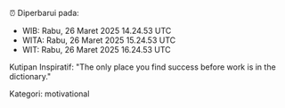 ⏰ Diperbarui pada:
- WIB: Rabu, 26 Maret 2025 14.24.53 UTC
- WITA: Rabu, 26 Maret 2025 15.24.53 UTC
- WIT: Rabu, 26 Maret 2025 16.24.53 UTC

Kutipan Inspiratif:
"The only place you find success before work is in the dictionary."


Kategori: motivational

